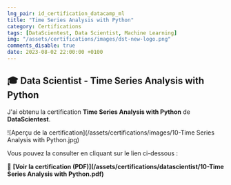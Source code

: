 ```yaml
---
lng_pair: id_certification_datacamp_ml
title: "Time Series Analysis with Python"
category: Certifications
tags: [DataScientest, Data Scientist, Machine Learning]
img: "/assets/certifications/images/dst-new-logo.png"
comments_disable: true
date: 2023-08-02 22:00:00 +0100
---
```


## 🎓 Data Scientist - Time Series Analysis with Python

J'ai obtenu la certification **Time Series Analysis with Python** de **DataScientest**.

![Aperçu de la certification](/assets/certifications/images/10-Time Series Analysis with Python.jpg)  

Vous pouvez la consulter en cliquant sur le lien ci-dessous :

📜 **[Voir la certification (PDF)](/assets/certifications/datascientist/10-Time Series Analysis with Python.pdf)** 
